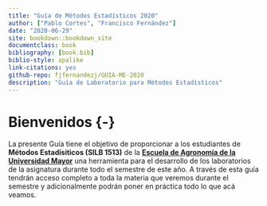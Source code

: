 ```yaml
--- 
title: "Guía de Métodos Estadísticos 2020"
author: ["Pablo Cortes", "Francisco Fernández"]    
date: "2020-06-29"  
site: bookdown::bookdown_site
documentclass: book
bibliography: [book.bib]
biblio-style: apalike
link-citations: yes
github-repo: fjfernandezj/GUIA-ME-2020
description: "Guía de Laboratorio para Métodos Estadísticos"
---
```



# Bienvenidos {-}

La presente Guía tiene el objetivo de proporcionar a los estudiantes de **Métodos Estadísiticos (SILB 1513)** de la [**Escuela de Agronomía de la Universidad Mayor**](https://www.umayor.cl/um/carreras/agronomia-santiago/10000) una herramienta para el desarrollo de los laboratorios de la asignatura durante todo el semestre de este año. A través de esta guía tendrán acceso completo a toda la materia que veremos durante el semestre y adicionalmente podrán poner en práctica todo lo que acá veamos.

 

